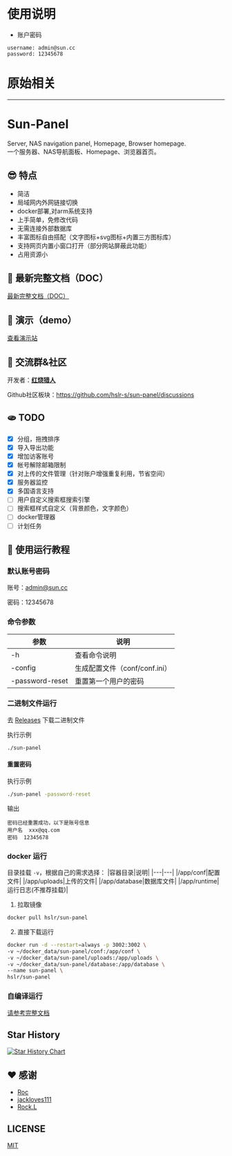# 使用说明

- 账户密码
```
username: admin@sun.cc
password: 12345678
```

# 原始相关
***

# Sun-Panel
Server, NAS navigation panel, Homepage, Browser homepage.
<br>
一个服务器、NAS导航面板、Homepage、浏览器首页。

## 😎 特点

- 简洁
- 局域网内外网链接切换
- docker部署,对arm系统支持
- 上手简单，免修改代码
- 无需连接外部数据库
- 丰富图标自由搭配（文字图标+svg图标+内置三方图标库）
- 支持网页内置小窗口打开（部分网站屏蔽此功能）
- 占用资源小

## 🧊 最新完整文档（DOC）

[最新完整文档（DOC）](https://sun-panel-doc.enianteam.com/)


## 🎨 演示（demo）

[查看演示站](https://sun-panel-doc.enianteam.com/introduce/demo_site.html)

## 🐳 交流群&社区
开发者：**[红烧猎人](https://blog.enianteam.com/u/sun/content/11)**

Github社区板块：https://github.com/hslr-s/sun-panel/discussions

## 🫓 TODO

- [x] 分组，拖拽排序
- [x] 导入导出功能
- [x] 增加访客账号
- [x] 帐号解除邮箱限制
- [x] 对上传的文件管理（针对账户增强重复利用，节省空间）
- [x] 服务器监控
- [x] 多国语言支持
- [ ] 用户自定义搜索框搜索引擎
- [ ] 搜索框样式自定义（背景颜色，文字颜色）
- [ ] docker管理器
- [ ] 计划任务

## 🍜 使用运行教程

<div id="default-username"></div>

### 默认账号密码
账号：admin@sun.cc

密码：12345678

### 命令参数
|参数|说明|
|---|---|
|-h|查看命令说明|
|-config|生成配置文件（conf/conf.ini）|
|-password-reset|重置第一个用户的密码|

### 二进制文件运行

去 [Releases](https://github.com/hslr-s/sun-panel/releases) 下载二进制文件

执行示例

```sh
./sun-panel
```

#### 重置密码

执行示例

```sh
./sun-panel -password-reset
```
输出
```
密码已经重置成功，以下是账号信息
用户名  xxx@qq.com
密码  12345678
```

### docker 运行

目录挂载 `-v`，根据自己的需求选择：
|容器目录|说明|
|---|---|
|/app/conf|配置文件|
|/app/uploads|上传的文件|
|/app/database|数据库文件|
|/app/runtime|运行日志(不推荐挂载)|

1. 拉取镜像
```sh
docker pull hslr/sun-panel
```

2. 直接下载运行
```sh
docker run -d --restart=always -p 3002:3002 \
-v ~/docker_data/sun-panel/conf:/app/conf \
-v ~/docker_data/sun-panel/uploads:/app/uploads \
-v ~/docker_data/sun-panel/database:/app/database \
--name sun-panel \
hslr/sun-panel
```


### 自编译运行

[请参考完整文档](https://sun-panel-doc.enianteam.com/zh_cn/usage/compile.html)

## Star History

[![Star History Chart](https://api.star-history.com/svg?repos=hslr-s/sun-panel&type=Date)](https://star-history.com/#hslr-s/sun-panel&Date)


## ❤️ 感谢

- [Roc](https://github.com/RocCheng)
- [jackloves111](https://github.com/jackloves111)
- [Rock.L](https://github.com/gitlyp)

## LICENSE
[MIT](https://github.com/hslr-s/sun-panel/blob/master/LICENSE)

